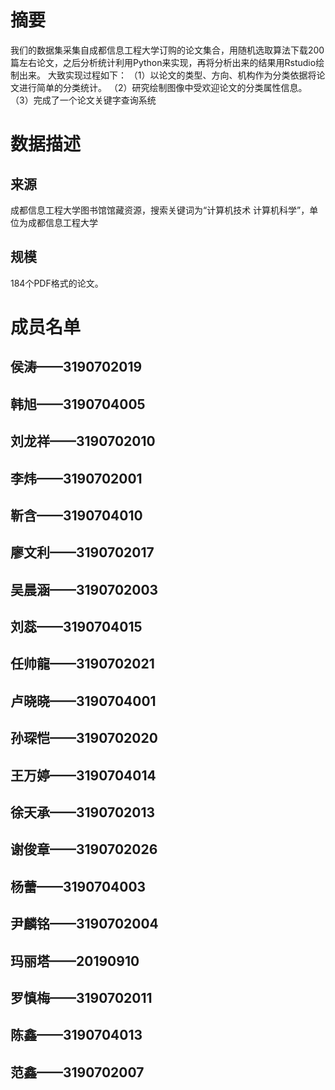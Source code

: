 # 摘要
我们的数据集采集自成都信息工程大学订购的论文集合，用随机选取算法下载200篇左右论文，之后分析统计利用Python来实现，再将分析出来的结果用Rstudio绘制出来。
大致实现过程如下：
（1）以论文的类型、方向、机构作为分类依据将论文进行简单的分类统计。
（2）研究绘制图像中受欢迎论文的分类属性信息。
（3）完成了一个论文关键字查询系统
# 数据描述
## 来源
成都信息工程大学图书馆馆藏资源，搜索关键词为“计算机技术 计算机科学”，单位为成都信息工程大学
## 规模
184个PDF格式的论文。
# 成员名单
## 侯涛——3190702019
## 韩旭——3190704005
## 刘龙祥——3190702010
## 李炜——3190702001
## 靳含——3190704010
## 廖文利——3190702017
## 吴晨涵——3190702003
## 刘蕊——3190704015
## 任帅龍——3190702021
## 卢晓晓——3190704001
## 孙琛恺——3190702020
## 王万婷——3190704014
## 徐天承——3190702013
## 谢俊章——3190702026 
## 杨蕾——3190704003
## 尹麟铭——3190702004
## 玛丽塔——20190910
## 罗慎梅——3190702011
## 陈鑫——3190704013
## 范鑫——3190702007
